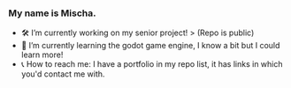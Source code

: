 ### My name is Mischa.

- 🛠️ I’m currently working on my senior project! > (Repo is public)
- 🌱 I’m currently learning the godot game engine, I know a bit but I could learn more!
- 📞 How to reach me: I have a portfolio in my repo list, it has links in which you'd contact me with.
